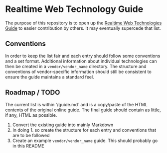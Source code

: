 # Realtime Web Technology Guide

The purpose of this repository is to open up the [Realtime Web Technologies Guide](https://www.leggetter.co.uk/real-time-web-technologies-guide) to easier contribution by others. It may eventually supercede that list.

## Conventions

In order to keep the list fair and each entry should follow some conventions and a set format. Additional information about individual technologies can then be created in a `vendor/vendor_name` directory. The structure and conventions of vendor-specific information should still be consistent to ensure the guide maintains a standard feel.

## Roadmap / TODO

The current list is within '/guide.md` and is a copy/paste of the HTML contents of the original online guide. The final guide should contain as little, if any, HTML as possible.

1. Convert the existing guide into mainly Markdown
2. In doing 1. so create the structure for each entry and conventions that are to be followed
3. Create an example `vendor/vendor_name` guide. This should probably go in this README
